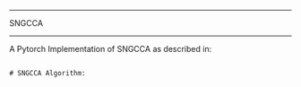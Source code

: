 ***************
SNGCCA
***************

A Pytorch Implementation of SNGCCA as described in:
``````.

# SNGCCA Algorithm:

